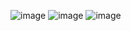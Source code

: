 ![image](https://user-images.githubusercontent.com/43849911/76767198-3c853a00-67bf-11ea-87ca-70a05f9b0d36.png)
![image](https://user-images.githubusercontent.com/43849911/76767221-4444de80-67bf-11ea-969f-b2237d93de00.png)
![image](https://user-images.githubusercontent.com/43849911/76767266-558deb00-67bf-11ea-8237-98a2cb6dc8f9.png)
